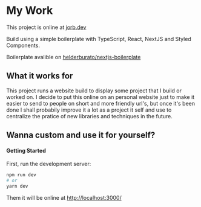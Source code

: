 # My Work

This project is online at [jorb.dev](https://jorb.dev/)

Build using a simple boilerplate with TypeScript, React, NextJS and Styled Components.

Boilerplate avalible on [helderburato/nextjs-boilerplate](https://github.com/helderburato/nextjs-boilerplate)

## What it works for

This project runs a website build to display some project that I build or worked on.
I decide to put this online on an personal website just to make it easier to send 
to people on short and more friendly url's, but once it's been done I shall probabily 
improve it a lot as a project it self and use to centralize the pratice of new 
libraries and techniques in the future.

## Wanna custom and use it for yourself?

#### Getting Started

First, run the development server:

```bash
npm run dev
# or
yarn dev
```

Them it will be online at [http://localhost:3000/](http://localhost:3000/)

